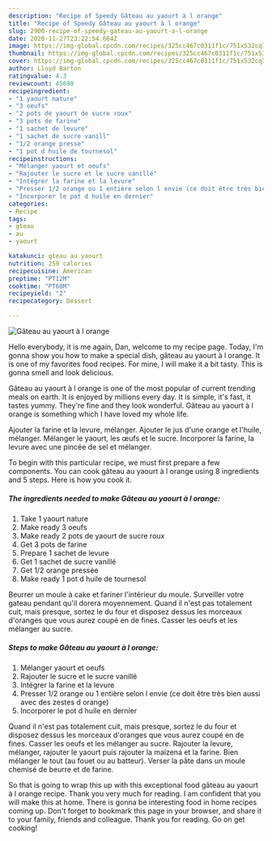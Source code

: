 ```yaml
---
description: "Recipe of Speedy Gâteau au yaourt à l orange"
title: "Recipe of Speedy Gâteau au yaourt à l orange"
slug: 2900-recipe-of-speedy-gateau-au-yaourt-a-l-orange
date: 2020-11-27T23:22:54.664Z
image: https://img-global.cpcdn.com/recipes/325cc467c0311f1c/751x532cq70/gateau-au-yaourt-a-l-orange-photo-principale-de-la-recette.jpg
thumbnail: https://img-global.cpcdn.com/recipes/325cc467c0311f1c/751x532cq70/gateau-au-yaourt-a-l-orange-photo-principale-de-la-recette.jpg
cover: https://img-global.cpcdn.com/recipes/325cc467c0311f1c/751x532cq70/gateau-au-yaourt-a-l-orange-photo-principale-de-la-recette.jpg
author: Lloyd Barton
ratingvalue: 4.3
reviewcount: 45698
recipeingredient:
- "1 yaourt nature"
- "3 oeufs"
- "2 pots de yaourt de sucre roux"
- "3 pots de farine"
- "1 sachet de levure"
- "1 sachet de sucre vanill"
- "1/2 orange presse"
- "1 pot d huile de tournesol"
recipeinstructions:
- "Mélanger yaourt et oeufs"
- "Rajouter le sucre et le sucre vanillé"
- "Intégrer la farine et la levure"
- "Presser 1/2 orange ou 1 entière selon l envie (ce doit être très bien aussi avec des zestes d orange)"
- "Incorporer le pot d huile en dernier"
categories:
- Recipe
tags:
- gteau
- au
- yaourt

katakunci: gteau au yaourt 
nutrition: 259 calories
recipecuisine: American
preptime: "PT12M"
cooktime: "PT60M"
recipeyield: "2"
recipecategory: Dessert

---
```



![Gâteau au yaourt à l orange](https://img-global.cpcdn.com/recipes/325cc467c0311f1c/751x532cq70/gateau-au-yaourt-a-l-orange-photo-principale-de-la-recette.jpg)

Hello everybody, it is me again, Dan, welcome to my recipe page. Today, I'm gonna show you how to make a special dish, gâteau au yaourt à l orange. It is one of my favorites food recipes. For mine, I will make it a bit tasty. This is gonna smell and look delicious.

Gâteau au yaourt à l orange is one of the most popular of current trending meals on earth. It is enjoyed by millions every day. It is simple, it's fast, it tastes yummy. They're fine and they look wonderful. Gâteau au yaourt à l orange is something which I have loved my whole life.

Ajouter la farine et la levure, mélanger. Ajouter le jus d&#39;une orange et l&#39;huile, mélanger. Mélanger le yaourt, les œufs et le sucre. Incorporer la farine, la levure avec une pincée de sel et mélanger.


To begin with this particular recipe, we must first prepare a few components. You can cook gâteau au yaourt à l orange using 8 ingredients and 5 steps. Here is how you cook it.

<!--inarticleads1-->

##### The ingredients needed to make Gâteau au yaourt à l orange:

1. Take 1 yaourt nature
1. Make ready 3 oeufs
1. Make ready 2 pots de yaourt de sucre roux
1. Get 3 pots de farine
1. Prepare 1 sachet de levure
1. Get 1 sachet de sucre vanillé
1. Get 1/2 orange pressée
1. Make ready 1 pot d huile de tournesol


Beurrer un moule à cake et fariner l&#39;intérieur du moule. Surveiller votre gateau pendant qu&#39;il dorera moyennement. Quand il n&#39;est pas totalement cuit, mais presque, sortez le du four et disposez dessus les morceaux d&#39;oranges que vous aurez coupé en de fines. Casser les oeufs et les mélanger au sucre. 

<!--inarticleads2-->

##### Steps to make Gâteau au yaourt à l orange:

1. Mélanger yaourt et oeufs
1. Rajouter le sucre et le sucre vanillé
1. Intégrer la farine et la levure
1. Presser 1/2 orange ou 1 entière selon l envie (ce doit être très bien aussi avec des zestes d orange)
1. Incorporer le pot d huile en dernier


Quand il n&#39;est pas totalement cuit, mais presque, sortez le du four et disposez dessus les morceaux d&#39;oranges que vous aurez coupé en de fines. Casser les oeufs et les mélanger au sucre. Rajouter la levure, mélanger, rajouter le yaourt puis rajouter la maïzena et la farine. Bien mélanger le tout (au fouet ou au batteur). Verser la pâte dans un moule chemisé de beurre et de farine. 

So that is going to wrap this up with this exceptional food gâteau au yaourt à l orange recipe. Thank you very much for reading. I am confident that you will make this at home. There is gonna be interesting food in home recipes coming up. Don't forget to bookmark this page in your browser, and share it to your family, friends and colleague. Thank you for reading. Go on get cooking!
